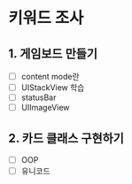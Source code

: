 
# 키워드 조사
## 1. 게임보드 만들기
- [ ] content mode란  
- [ ] UIStackView 학습
- [ ] statusBar
- [ ] UIImageView

## 2. 카드 클래스 구현하기
- [ ] OOP
- [ ] 유니코드